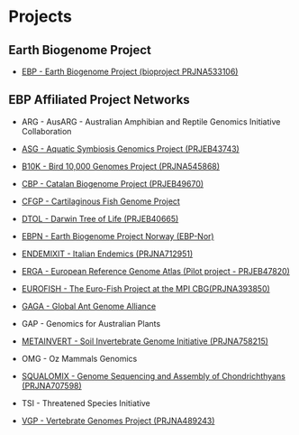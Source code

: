 # Projects


## Earth Biogenome Project

- [EBP - Earth Biogenome Project (bioproject PRJNA533106)](/projects/EBP)

## EBP Affiliated Project Networks

- ARG - AusARG - Australian Amphibian and Reptile Genomics Initiative Collaboration

- [ASG - Aquatic Symbiosis Genomics Project (PRJEB43743)](/projects/ASG)

- [B10K - Bird 10,000 Genomes Project (PRJNA545868)](/projects/B10K)

- [CBP - Catalan Biogenome Project (PRJEB49670)](/projects/CBP)

- [CFGP - Cartilaginous Fish Genome Project](/projects/CFGP)

- [DTOL - Darwin Tree of Life (PRJEB40665)](/projects/DTOL)

- [EBPN - Earth Biogenome Project Norway (EBP-Nor)](/projects/EBPN)

- [ENDEMIXIT - Italian Endemics (PRJNA712951)](/projects/ENDEMIXIT)

- [ERGA - European Reference Genome Atlas (Pilot project - PRJEB47820)](/projects/ERGA)

- [EUROFISH - The Euro-Fish Project at the MPI CBG(PRJNA393850)](/projects/EUROFISH)

- [GAGA - Global Ant Genome Alliance](/projects/GAGA)

- GAP - Genomics for Australian Plants

- [METAINVERT - Soil Invertebrate Genome Initiative (PRJNA758215)](/projects/METAINVERT)

- OMG - Oz Mammals Genomics

- [SQUALOMIX - Genome Sequencing and Assembly of Chondrichthyans (PRJNA707598)](/projects/SQUALOMIX)

- TSI - Threatened Species Initiative

- [VGP  - Vertebrate Genomes Project  (PRJNA489243)](/projects/VGP)


